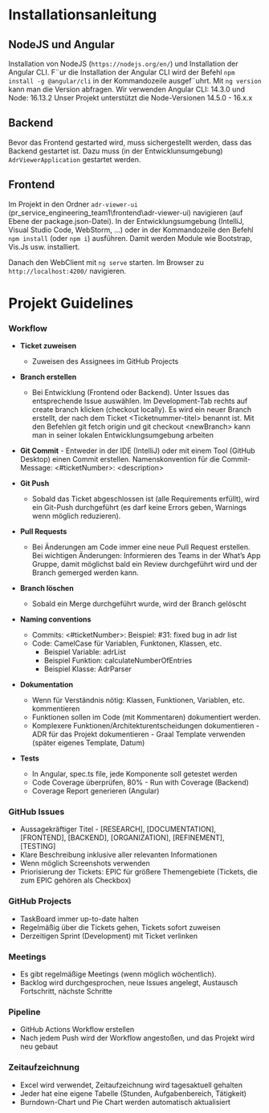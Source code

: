 # Installationsanleitung

## NodeJS und Angular
Installation von NodeJS (`https://nodejs.org/en/`) und Installation der Angular CLI. F¨ur die Installation
der Angular CLI wird der Befehl `npm install -g @angular/cli` in der Kommandozeile ausgef¨uhrt.
Mit `ng version` kann man die Version abfragen. Wir verwenden Angular CLI: 14.3.0 und Node: 16.13.2 Unser Projekt unterstützt die Node-Versionen 14.5.0 - 16.x.x 

## Backend
Bevor das Frontend gestarted wird, muss sichergestellt werden, dass das Backend gestartet ist. Dazu muss (in der Entwicklunsumgebung) `AdrViewerApplication` gestartet werden. 

## Frontend
Im Projekt in den Ordner `adr-viewer-ui` (pr_service_engineering_team1\frontend\adr-viewer-ui) navigieren (auf Ebene der package.json-Datei). In der Entwicklungsumgebung
(IntelliJ, Visual Studio Code, WebStorm, ...) oder in der Kommandozeile den Befehl `npm install` (oder `npm i`)
ausführen. Damit werden Module wie Bootstrap, Vis.Js usw. installiert.

Danach den WebClient mit `ng serve` starten. Im Browser zu `http://localhost:4200/` navigieren.




# Projekt Guidelines

### Workflow

- **Ticket zuweisen** 
  - Zuweisen des Assignees im GitHub Projects
- **Branch erstellen** 
  - Bei Entwicklung (Frontend oder Backend). Unter Issues das entsprechende
    Issue auswählen. Im Development-Tab rechts auf create branch klicken (checkout locally). Es
    wird ein neuer Branch erstellt, der nach dem Ticket &lt;Ticketnummer-titel&gt; benannt ist. Mit
    den Befehlen git fetch origin und git checkout &lt;newBranch&gt; kann man in seiner lokalen
    Entwicklungsumgebung arbeiten
- **Git Commit** - Entweder in der IDE (IntelliJ) oder mit einem Tool (GitHub Desktop) einen
  Commit erstellen. Namenskonvention für die Commit-Message: &lt;#ticketNumber&gt;:
  &lt;description&gt;
- **Git Push** 
  - Sobald das Ticket abgeschlossen ist (alle Requirements erfüllt), wird ein Git-Push
    durchgeführt (es darf keine Errors geben, Warnings wenn möglich reduzieren).
- **Pull Requests** 
  - Bei Änderungen am Code immer eine neue Pull Request erstellen. Bei
    wichtigen Änderungen: Informieren des Teams in der What’s App Gruppe, damit möglichst
    bald ein Review durchgeführt wird und der Branch gemerged werden kann.
- **Branch löschen**
  - Sobald ein Merge durchgeführt wurde, wird der Branch gelöscht
- **Naming conventions**
  - Commits: <#ticketNumber>: <description> 	Beispiel: #31: fixed bug in adr list
  - Code: CamelCase für Variablen, Funktonen, Klassen, etc.
    - Beispiel Variable: adrList
    - Beispiel Funktion: calculateNumberOfEntries
    - Beispiel Klasse: AdrParser

- **Dokumentation**
  - Wenn für Verständnis nötig: Klassen, Funktionen, Variablen, etc. kommentieren
  - Funktionen sollen im Code (mit Kommentaren) dokumentiert werden.
  - Komplexere Funktionen/Architekturentscheidungen dokumentieren - ADR für das
    Projekt dokumentieren - Graal Template verwenden (später eigenes Template,
    Datum)
- **Tests**
  - In Angular, spec.ts file, jede Komponente soll getestet werden
  - Code Coverage überprüfen, 80% - Run with Coverage (Backend)
  - Coverage Report generieren (Angular)

### GitHub Issues
- Aussagekräftiger Titel - [RESEARCH], [DOCUMENTATION], [FRONTEND], [BACKEND], [ORGANIZATION], [REFINEMENT], [TESTING]
- Klare Beschreibung inklusive aller relevanten Informationen
- Wenn möglich Screenshots verwenden
- Priorisierung der Tickets: EPIC für größere Themengebiete (Tickets, die zum EPIC gehören als Checkbox)

### GitHub Projects
- TaskBoard immer up-to-date halten
- Regelmäßig über die Tickets gehen, Tickets sofort zuweisen
- Derzeitigen Sprint (Development) mit Ticket verlinken

### Meetings
- Es gibt regelmäßige Meetings (wenn möglich wöchentlich).
- Backlog wird durchgesprochen, neue Issues angelegt, Austausch Fortschritt, nächste Schritte

### Pipeline
- GitHub Actions Workflow erstellen
- Nach jedem Push wird der Workflow angestoßen, und das Projekt wird neu gebaut

### Zeitaufzeichnung
- Excel wird verwendet, Zeitaufzeichnung wird tagesaktuell gehalten
- Jeder hat eine eigene Tabelle (Stunden, Aufgabenbereich, Tätigkeit)
- Burndown-Chart und Pie Chart werden automatisch aktualisiert
